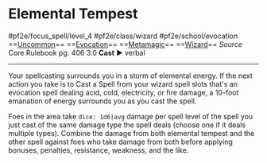 # Elemental Tempest
#pf2e/focus_spell/level_4 #pf2e/class/wizard #pf2e/school/evocation 
==[Uncommon](rules/traits/uncommon.md)== ==[Evocation](rules/traits/evocation.md)== ==[Metamagic](rules/traits/metamagic.md)== ==[Wizard](rules/traits/wizard.md)==
*Source* Core Rulebook pg. 406 3.0
**Cast** ► verbal

---
Your spellcasting surrounds you in a storm of elemental energy. If the next action you take is to Cast a Spell from your wizard spell slots that's an evocation spell dealing acid, cold, electricity, or fire damage, a 10-foot emanation of energy surrounds you as you cast the spell.

Foes in the area take `dice: 1d6|avg` damage per spell level of the spell you just cast of the same damage type the spell deals (choose one if it deals multiple types). Combine the damage from both elemental tempest and the other spell against foes who take damage from both before applying bonuses, penalties, resistance, weakness, and the like.
